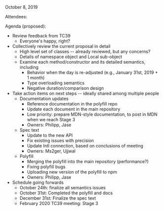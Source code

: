 October 8, 2019

Attendees:

Agenda (proposed):

* Review feedback from TC39
    * Everyone's happy, right?
* Collectively review the current proposal in detail
    * High level set of classes -- already reviewed, but any concerns?
    * Details of namespace object and Local sub-object
    * Examine each method/constructor and its detailed semantics, including
        * Behavior when the day is re-adjusted (e.g., January 31st, 2019 + 1 month)
        * Type overloading semantics
        * Negative duration/comparison design
* Take action items on next steps -- ideally shared among multiple people
    * Documentation updates
        * Reference documentation in the polyfill repo
        * Update each document in the main repository
        * Low priority: prepare MDN-style documentation, to post in MDN when we reach Stage 3
        * Owners: Philipp, Jase
    * Spec text
        * Update to the new API
        * Fix existing issues with precision
        * Update Intl connection, based on conclusions of meeting
        * Owners: Ms2ger, Ujjwal
    * Polyfill
        * Merging the polyfill into the main repository (performance?)
        * Fixing polyfill bugs
        * Uploading new version of the polyfill to npm
        * Owners: Philipp, Jase
* Schedule going forwards
    * October 24th: finalize all semantics issues
    * October 31st: Completed the polyfill and docs
    * December 31st: Finalize the spec text
    * February 2020 TC39 meeting: Stage 3

